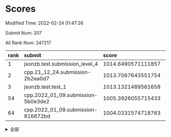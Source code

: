 # Scores

Modified Time: 2022-02-24 01:47:26

Submit Num: 207

All Rank Num: 247217

| rank |               submit               |       score        |       sigma        | pk_num |
| :--- | :--------------------------------- | :----------------- | :----------------- | :----- |
| 1    | jsonzb.test.submission_level_4     | 1014.6490571111857 | 0.8040295628552925 | 4778   |
| 2    | cpp.21_12_24.submission-2b2ea0d7   | 1013.7067643551754 | 0.7659976705781054 | 4779   |
| 3    | jsonzb.test.test_1                 | 1013.1321489561658 | 0.7956783003853306 | 4768   |
| 54   | cpp.2022_01_09.submission-5b0e3de2 | 1005.3926055715433 | 0.7085616821182955 | 4778   |
| 64   | cpp.2022_01_09.submission-816672bd | 1004.0331574718763 | 0.7138774878552812 | 4773   |


<details>
<summary>全部</summary>

| rank |                 submit                 |       score        |       sigma        | pk_num |
| :--- | :------------------------------------- | :----------------- | :----------------- | :----- |
| 1    | jsonzb.test.submission_level_4         | 1014.6490571111857 | 0.8040295628552925 | 4778   |
| 2    | cpp.21_12_24.submission-2b2ea0d7       | 1013.7067643551754 | 0.7659976705781054 | 4779   |
| 3    | jsonzb.test.test_1                     | 1013.1321489561658 | 0.7956783003853306 | 4768   |
| 4    | gobigger.level_3.submission_level_3_8  | 1012.2072148124205 | 0.7763458929208614 | 4776   |
| 5    | gobigger.level_3.submission_level_3_39 | 1011.690022709449  | 0.779716541597985  | 4776   |
| 6    | gobigger.level_3.submission_level_3_24 | 1011.6306737870516 | 0.7806765044843758 | 4776   |
| 7    | gobigger.level_3.submission_level_3_25 | 1011.3080695616452 | 0.7807117631215665 | 4779   |
| 8    | gobigger.level_3.submission_level_3_21 | 1011.1129576809061 | 0.7880507037404287 | 4777   |
| 9    | gobigger.level_3.submission_level_3_14 | 1010.9872506585008 | 0.7657871654933394 | 4781   |
| 10   | gobigger.level_3.submission_level_3_11 | 1010.8811200231098 | 0.7850581448846674 | 4778   |
| 11   | gobigger.level_3.submission_level_3_30 | 1010.7797884158033 | 0.7562777426009593 | 4774   |
| 12   | gobigger.level_3.submission_level_3_36 | 1010.682204017022  | 0.7513165986697941 | 4783   |
| 13   | gobigger.level_3.submission_level_3_38 | 1010.6708421221479 | 0.7781254670512007 | 4774   |
| 14   | gobigger.level_3.submission_level_3_34 | 1010.6305884750095 | 0.7668281189610542 | 4778   |
| 15   | gobigger.level_3.submission_level_3_48 | 1010.592225641559  | 0.769274123118061  | 4778   |
| 16   | gobigger.level_3.submission_level_3_32 | 1010.5185622675089 | 0.7666677194162802 | 4775   |
| 17   | gobigger.level_3.submission_level_3_1  | 1010.5073645597506 | 0.7501036153626137 | 4780   |
| 18   | gobigger.level_3.submission_level_3_47 | 1010.0604101271454 | 0.7630058382463516 | 4776   |
| 19   | gobigger.level_3.submission_level_3_31 | 1010.0532395479329 | 0.7647742039252681 | 4778   |
| 20   | gobigger.level_3.submission_level_3_42 | 1010.046190583147  | 0.7733409422068964 | 4778   |
| 21   | gobigger.level_3.submission_level_3_20 | 1010.0346916858581 | 0.7513136221905753 | 4776   |
| 22   | gobigger.level_3.submission_level_3_9  | 1010.0004991487137 | 0.7447977976297071 | 4778   |
| 23   | gobigger.level_3.submission_level_3_26 | 1009.9976435491901 | 0.7709440402143295 | 4777   |
| 24   | gobigger.level_3.submission_level_3_23 | 1009.8566819205674 | 0.7416965697940957 | 4779   |
| 25   | gobigger.level_3.submission_level_3_35 | 1009.8261417698992 | 0.7682650274383653 | 4782   |
| 26   | gobigger.level_3.submission_level_3_40 | 1009.7795157699738 | 0.7469763124223266 | 4778   |
| 27   | gobigger.level_3.submission_level_3_37 | 1009.7239454429815 | 0.753638415703438  | 4774   |
| 28   | gobigger.level_3.submission_level_3_43 | 1009.7126553171421 | 0.7447746313623441 | 4779   |
| 29   | gobigger.level_3.submission_level_3_27 | 1009.6474604178372 | 0.7522723389628018 | 4776   |
| 30   | gobigger.level_3.submission_level_3_22 | 1009.6115128942165 | 0.7458545675448699 | 4776   |
| 31   | gobigger.level_3.submission_level_3_16 | 1009.5958631879726 | 0.7408246999440447 | 4782   |
| 32   | gobigger.level_3.submission_level_3_13 | 1009.5568994630897 | 0.7428114831203179 | 4777   |
| 33   | gobigger.level_3.submission_level_3_18 | 1009.535100926309  | 0.7554521624239758 | 4779   |
| 34   | gobigger.level_3.submission_level_3_6  | 1009.5150545894661 | 0.761792705405164  | 4774   |
| 35   | gobigger.level_3.submission_level_3_2  | 1009.5081874249385 | 0.7935012337076975 | 4778   |
| 36   | gobigger.level_3.submission_level_3_45 | 1009.4682654764723 | 0.7516160169144885 | 4774   |
| 37   | gobigger.level_3.submission_level_3_15 | 1009.3561889088934 | 0.7460389029508181 | 4777   |
| 38   | gobigger.level_3.submission_level_3_10 | 1009.3330822065219 | 0.7550857358577104 | 4775   |
| 39   | gobigger.level_3.submission_level_3_7  | 1009.3162710231414 | 0.7648944854130901 | 4776   |
| 40   | gobigger.level_3.submission_level_3_41 | 1009.1885512877575 | 0.7535579096145258 | 4779   |
| 41   | gobigger.level_3.submission_level_3_46 | 1009.1578519145713 | 0.7506909147967314 | 4774   |
| 42   | gobigger.level_3.submission_level_3_0  | 1009.1453315342919 | 0.7539294434901849 | 4779   |
| 43   | gobigger.level_3.submission_level_3_33 | 1009.1125022213735 | 0.7465848282462301 | 4778   |
| 44   | gobigger.level_3.submission_level_3_17 | 1009.0768916085638 | 0.7464015650964116 | 4779   |
| 45   | gobigger.level_3.submission_level_3_49 | 1009.0389179062707 | 0.7481689717814107 | 4776   |
| 46   | gobigger.level_3.submission_level_3_4  | 1008.9416168476059 | 0.7422971423479111 | 4776   |
| 47   | gobigger.level_3.submission_level_3_3  | 1008.7202061915368 | 0.7473748482210637 | 4778   |
| 48   | gobigger.level_3.submission_level_3_28 | 1008.6908302688897 | 0.7265105086064968 | 4778   |
| 49   | gobigger.level_3.submission_level_3_5  | 1008.6640871685411 | 0.7403955973994837 | 4781   |
| 50   | gobigger.level_3.submission_level_3_12 | 1008.6592535886521 | 0.736409948901142  | 4780   |
| 51   | gobigger.level_3.submission_level_3_19 | 1008.5044854639644 | 0.7333367576272732 | 4777   |
| 52   | gobigger.level_3.submission_level_3_29 | 1008.4752412952611 | 0.7452266005539061 | 4773   |
| 53   | gobigger.level_3.submission_level_3_44 | 1008.4087014769395 | 0.7470750818837956 | 4781   |
| 54   | cpp.2022_01_09.submission-5b0e3de2     | 1005.3926055715433 | 0.7085616821182955 | 4778   |
| 55   | gobigger.level_1.submission_level_1_26 | 1005.3422550450275 | 0.7213709469714847 | 4781   |
| 56   | gobigger.level_1.submission_level_1_13 | 1004.860210028655  | 0.7190873286421365 | 4776   |
| 57   | gobigger.level_1.submission_level_1_23 | 1004.8044274072311 | 0.7253854967862631 | 4773   |
| 58   | gobigger.level_1.submission_level_1_33 | 1004.4917553346401 | 0.7339686650965388 | 4778   |
| 59   | gobigger.level_1.submission_level_1_0  | 1004.490624316739  | 0.7091596849372758 | 4776   |
| 60   | gobigger.level_1.submission_level_1_43 | 1004.3559191516    | 0.7087782039002358 | 4777   |
| 61   | gobigger.level_1.submission_level_1_3  | 1004.1813061417535 | 0.7351161537647919 | 4773   |
| 62   | gobigger.level_1.submission_level_1_4  | 1004.0941436536252 | 0.7208628392786688 | 4779   |
| 63   | gobigger.level_1.submission_level_1_5  | 1004.0592455072864 | 0.721348454731617  | 4779   |
| 64   | cpp.2022_01_09.submission-816672bd     | 1004.0331574718763 | 0.7138774878552812 | 4773   |
| 65   | gobigger.level_1.submission_level_1_25 | 1003.9425018835556 | 0.7371880830216856 | 4781   |
| 66   | gobigger.level_1.submission_level_1_28 | 1003.8580128908372 | 0.7083578218897109 | 4779   |
| 67   | gobigger.level_1.submission_level_1_27 | 1003.8553880014973 | 0.7120646048891875 | 4773   |
| 68   | gobigger.level_1.submission_level_1_8  | 1003.7378821709837 | 0.7171332258753091 | 4782   |
| 69   | gobigger.level_1.submission_level_1_2  | 1003.7031004937968 | 0.7127018544100067 | 4775   |
| 70   | gobigger.level_1.submission_level_1_44 | 1003.696217985133  | 0.7162363813835054 | 4778   |
| 71   | gobigger.level_1.submission_level_1_38 | 1003.6701465357196 | 0.7195454887046434 | 4773   |
| 72   | gobigger.level_1.submission_level_1_16 | 1003.6634999609754 | 0.7251720553831636 | 4778   |
| 73   | gobigger.level_1.submission_level_1_29 | 1003.6552734433878 | 0.7201929532577909 | 4777   |
| 74   | gobigger.level_1.submission_level_1_20 | 1003.6158327829681 | 0.7323375638335202 | 4775   |
| 75   | gobigger.level_1.submission_level_1_6  | 1003.6035848237912 | 0.7223738643618256 | 4776   |
| 76   | gobigger.level_1.submission_level_1_47 | 1003.5332587980367 | 0.7118464928257549 | 4774   |
| 77   | gobigger.level_1.submission_level_1_31 | 1003.4835249884009 | 0.711089067158834  | 4778   |
| 78   | gobigger.level_1.submission_level_1_48 | 1003.4772013359802 | 0.7052987503976862 | 4772   |
| 79   | gobigger.level_1.submission_level_1_21 | 1003.4748799848619 | 0.7263145928551079 | 4778   |
| 80   | gobigger.level_1.submission_level_1_34 | 1003.4410928223417 | 0.7215024087637009 | 4776   |
| 81   | gobigger.level_1.submission_level_1_22 | 1003.3671808191659 | 0.709059120832594  | 4778   |
| 82   | gobigger.level_1.submission_level_1_14 | 1003.3521274671145 | 0.7151087461919653 | 4777   |
| 83   | gobigger.level_1.submission_level_1_39 | 1003.3463992739081 | 0.7163113702133895 | 4779   |
| 84   | gobigger.level_1.submission_level_1_11 | 1003.3272573101109 | 0.7153274482372867 | 4777   |
| 85   | gobigger.level_1.submission_level_1_24 | 1003.2534289047784 | 0.7223484273043841 | 4779   |
| 86   | gobigger.level_1.submission_level_1_36 | 1003.2054596992244 | 0.720252163024189  | 4777   |
| 87   | gobigger.level_1.submission_level_1_12 | 1003.1732334041213 | 0.7088093928708719 | 4777   |
| 88   | gobigger.level_1.submission_level_1_15 | 1003.089358680362  | 0.7163260934122914 | 4781   |
| 89   | gobigger.level_1.submission_level_1_35 | 1003.0797762335384 | 0.7267817917413476 | 4777   |
| 90   | gobigger.level_1.submission_level_1_7  | 1003.0647673863061 | 0.721895938821943  | 4775   |
| 91   | gobigger.level_1.submission_level_1_1  | 1003.0053095343701 | 0.7152211394279695 | 4777   |
| 92   | gobigger.level_1.submission_level_1_46 | 1002.9876352790327 | 0.7182506392113426 | 4779   |
| 93   | gobigger.level_1.submission_level_1_10 | 1002.857214553326  | 0.7043324999343665 | 4780   |
| 94   | gobigger.level_1.submission_level_1_17 | 1002.8181200614197 | 0.713595719690595  | 4777   |
| 95   | gobigger.level_1.submission_level_1_49 | 1002.8112369214023 | 0.709662251261582  | 4783   |
| 96   | gobigger.level_1.submission_level_1_37 | 1002.773433064922  | 0.7120007918506962 | 4771   |
| 97   | gobigger.level_1.submission_level_1_30 | 1002.7155309608646 | 0.7115231299214081 | 4778   |
| 98   | gobigger.level_1.submission_level_1_32 | 1002.6814284362864 | 0.7146849283254383 | 4775   |
| 99   | gobigger.level_1.submission_level_1_41 | 1002.6338836816042 | 0.7152346190638842 | 4781   |
| 100  | gobigger.level_1.submission_level_1_18 | 1002.5944792100389 | 0.712868207735225  | 4777   |
| 101  | gobigger.level_1.submission_level_1_9  | 1002.4938540377512 | 0.7114620256022997 | 4782   |
| 102  | gobigger.level_1.submission_level_1_19 | 1002.4443598299368 | 0.7200049557271367 | 4782   |
| 103  | gobigger.level_1.submission_level_1_45 | 1002.4048620185393 | 0.7250776205505901 | 4776   |
| 104  | gobigger.level_1.submission_level_1_42 | 1002.3997945549414 | 0.7077130959911195 | 4772   |
| 105  | gobigger.level_1.submission_level_1_40 | 1002.0524569103403 | 0.7112907859915388 | 4775   |
| 106  | gobigger.random.submission_random_12   | 997.3596169309202  | 0.7080816789270911 | 4783   |
| 107  | gobigger.random.submission_random_4    | 997.0356579332922  | 0.7061076749827102 | 4775   |
| 108  | gobigger.random.submission_random_22   | 996.9060908585569  | 0.7147333409644758 | 4774   |
| 109  | gobigger.random.submission_random_40   | 996.8799678756554  | 0.7172185466127952 | 4775   |
| 110  | gobigger.random.submission_random_25   | 996.6182625633512  | 0.7057210233950466 | 4780   |
| 111  | gobigger.random.submission_random_15   | 996.5898859585734  | 0.7011604274899874 | 4776   |
| 112  | gobigger.random.submission_random_3    | 996.5754473500155  | 0.6968505645075637 | 4781   |
| 113  | gobigger.random.submission_random_17   | 996.5490108441567  | 0.7079850201480652 | 4773   |
| 114  | gobigger.random.submission_random_2    | 996.484255857849   | 0.715387800546641  | 4777   |
| 115  | gobigger.random.submission_random_41   | 996.2782204627485  | 0.7108675767864236 | 4778   |
| 116  | gobigger.random.submission_random_13   | 996.2777801060029  | 0.7240921814063535 | 4775   |
| 117  | gobigger.random.submission_random_6    | 996.2592419814362  | 0.7062736164863948 | 4772   |
| 118  | gobigger.random.submission_random_14   | 996.1949261463078  | 0.7160252916283106 | 4781   |
| 119  | gobigger.random.submission_random_24   | 996.1719359298702  | 0.7046054013034921 | 4776   |
| 120  | gobigger.random.submission_random_39   | 996.0705364735173  | 0.7160594166269395 | 4778   |
| 121  | gobigger.random.submission_random_26   | 996.070006191629   | 0.7059274777573532 | 4774   |
| 122  | gobigger.random.submission_random_44   | 996.0675950175462  | 0.7013382156418724 | 4780   |
| 123  | gobigger.random.submission_random_5    | 996.0531407818438  | 0.7030118411667916 | 4774   |
| 124  | gobigger.random.submission_random_48   | 996.013842192554   | 0.7024289265595145 | 4780   |
| 125  | gobigger.random.submission_random_23   | 996.0002296652174  | 0.7243277566413718 | 4778   |
| 126  | gobigger.random.submission_random_1    | 995.9968004679437  | 0.7114893109508653 | 4778   |
| 127  | gobigger.random.submission_random_16   | 995.9801096049778  | 0.7058255033183187 | 4776   |
| 128  | gobigger.random.submission_random_27   | 995.9164153889021  | 0.711924933889493  | 4776   |
| 129  | gobigger.random.submission_random_10   | 995.8835587705175  | 0.7082464097881361 | 4781   |
| 130  | gobigger.random.submission_random_19   | 995.850991213737   | 0.7195287504623818 | 4774   |
| 131  | gobigger.random.submission_random_28   | 995.8302940836024  | 0.7117927835668079 | 4769   |
| 132  | gobigger.random.submission_random_36   | 995.8045290970584  | 0.7139438175446363 | 4781   |
| 133  | gobigger.random.submission_random_34   | 995.7649881145429  | 0.71468409094016   | 4775   |
| 134  | gobigger.random.submission_random_38   | 995.7237205266113  | 0.7251375037585858 | 4775   |
| 135  | gobigger.random.submission_random_7    | 995.6921804532078  | 0.7148203879487314 | 4775   |
| 136  | gobigger.random.submission_random_29   | 995.6117633897888  | 0.7280127568435509 | 4776   |
| 137  | gobigger.random.submission_random_47   | 995.5402932935294  | 0.7130717298897868 | 4780   |
| 138  | gobigger.random.submission_random_30   | 995.505244768666   | 0.704829315608427  | 4774   |
| 139  | gobigger.random.submission_random_46   | 995.4878073589123  | 0.7260799974170312 | 4781   |
| 140  | gobigger.random.submission_random_32   | 995.4815860752879  | 0.7019810099538453 | 4777   |
| 141  | gobigger.random.submission_random_42   | 995.4785015726134  | 0.7208118993634729 | 4773   |
| 142  | gobigger.random.submission_random_9    | 995.4593089529558  | 0.7269028727136374 | 4779   |
| 143  | gobigger.random.submission_random_21   | 995.35383079789    | 0.7121707657391135 | 4778   |
| 144  | gobigger.random.submission_random_45   | 995.301669189246   | 0.7090680097464722 | 4778   |
| 145  | gobigger.random.submission_random_20   | 995.2900284036231  | 0.7222744584089198 | 4777   |
| 146  | gobigger.random.submission_random_43   | 995.1261617971841  | 0.699750756327761  | 4776   |
| 147  | gobigger.random.submission_random_31   | 995.0618504065426  | 0.7203726233538814 | 4777   |
| 148  | gobigger.random.submission_random_33   | 995.0454710048567  | 0.7122739796498886 | 4777   |
| 149  | gobigger.random.submission_random_35   | 994.9140364328997  | 0.7248580414997349 | 4777   |
| 150  | gobigger.random.submission_random_18   | 994.908489117652   | 0.7304948103567039 | 4784   |
| 151  | gobigger.random.submission_random_0    | 994.8716323239302  | 0.7188941139794593 | 4776   |
| 152  | gobigger.random.submission_random_37   | 994.8206311306911  | 0.7088653999060179 | 4783   |
| 153  | gobigger.random.submission_random_49   | 994.8138912741309  | 0.7224649277128372 | 4778   |
| 154  | gobigger.random.submission_random_11   | 994.7379424160772  | 0.7191199266289137 | 4784   |
| 155  | gobigger.random.submission_random_8    | 994.2019595280167  | 0.7250654317095545 | 4777   |
| 156  | gobigger.level_2.submission_level_2_48 | 993.8840762979136  | 0.7208829029635053 | 4775   |
| 157  | gobigger.level_2.submission_level_2_15 | 993.865706342124   | 0.7353188886979518 | 4776   |
| 158  | gobigger.level_2.submission_level_2_14 | 993.8524231349388  | 0.7241647140344741 | 4778   |
| 159  | gobigger.level_2.submission_level_2_21 | 993.5772328478342  | 0.7379178308207166 | 4775   |
| 160  | gobigger.level_2.submission_level_2_30 | 993.4492711533744  | 0.7299455058799621 | 4772   |
| 161  | gobigger.level_2.submission_level_2_0  | 993.3732102145065  | 0.7356037963844257 | 4776   |
| 162  | gobigger.level_2.submission_level_2_32 | 993.3271929337909  | 0.7277643231508727 | 4774   |
| 163  | gobigger.level_2.submission_level_2_26 | 993.1488356101898  | 0.7483531715649501 | 4782   |
| 164  | gobigger.level_2.submission_level_2_27 | 993.1278059391578  | 0.7418328341869846 | 4778   |
| 165  | gobigger.level_2.submission_level_2_22 | 993.1019101699181  | 0.7315532949093705 | 4777   |
| 166  | gobigger.level_2.submission_level_2_12 | 993.0091667199111  | 0.7329634228769348 | 4774   |
| 167  | gobigger.level_2.submission_level_2_39 | 992.9509406887951  | 0.733784106472256  | 4773   |
| 168  | gobigger.level_2.submission_level_2_28 | 992.9123614635913  | 0.7243829462985449 | 4774   |
| 169  | gobigger.level_2.submission_level_2_23 | 992.8102763913063  | 0.7332655870306385 | 4774   |
| 170  | gobigger.level_2.submission_level_2_37 | 992.733129887535   | 0.7477112592177638 | 4777   |
| 171  | gobigger.level_2.submission_level_2_19 | 992.6877857803414  | 0.753980335576856  | 4781   |
| 172  | gobigger.level_2.submission_level_2_36 | 992.5980900467764  | 0.7620688741665573 | 4781   |
| 173  | gobigger.level_2.submission_level_2_9  | 992.5657387097381  | 0.7373892423351304 | 4774   |
| 174  | gobigger.level_2.submission_level_2_17 | 992.5545866502209  | 0.7492148397951235 | 4772   |
| 175  | gobigger.level_2.submission_level_2_49 | 992.5119350524245  | 0.7313452885034043 | 4778   |
| 176  | gobigger.level_2.submission_level_2_8  | 992.4552136348676  | 0.7271197758295019 | 4777   |
| 177  | gobigger.level_2.submission_level_2_29 | 992.3720489410939  | 0.7471788224014333 | 4779   |
| 178  | gobigger.level_2.submission_level_2_47 | 992.3456426015975  | 0.7335504615835721 | 4777   |
| 179  | gobigger.level_2.submission_level_2_20 | 992.2116229804362  | 0.73893429326388   | 4777   |
| 180  | gobigger.level_2.submission_level_2_46 | 992.1136505650708  | 0.758450247625467  | 4776   |
| 181  | gobigger.level_2.submission_level_2_18 | 991.9798740569191  | 0.7461629597294209 | 4780   |
| 182  | gobigger.level_2.submission_level_2_4  | 991.975366128887   | 0.7482073763764815 | 4777   |
| 183  | gobigger.level_2.submission_level_2_45 | 991.9538540429639  | 0.756033511935778  | 4777   |
| 184  | gobigger.level_2.submission_level_2_3  | 991.9481475308793  | 0.7520486379266328 | 4778   |
| 185  | gobigger.level_2.submission_level_2_24 | 991.9141296523239  | 0.7576712727495133 | 4778   |
| 186  | gobigger.level_2.submission_level_2_42 | 991.8843143836517  | 0.726844609708782  | 4780   |
| 187  | gobigger.level_2.submission_level_2_13 | 991.8295826723726  | 0.7591326274824205 | 4774   |
| 188  | gobigger.level_2.submission_level_2_10 | 991.7732381054188  | 0.7281992558922161 | 4781   |
| 189  | gobigger.level_2.submission_level_2_35 | 991.7254631796569  | 0.747278905874486  | 4783   |
| 190  | gobigger.level_2.submission_level_2_25 | 991.7132680673386  | 0.7500853740777563 | 4778   |
| 191  | gobigger.level_2.submission_level_2_43 | 991.7026264100354  | 0.7459822250561651 | 4778   |
| 192  | gobigger.level_2.submission_level_2_41 | 991.661936843695   | 0.7621399188096318 | 4771   |
| 193  | gobigger.level_2.submission_level_2_2  | 991.5759280775576  | 0.7524687221596154 | 4779   |
| 194  | gobigger.level_2.submission_level_2_11 | 991.5451024985915  | 0.7398659170004669 | 4777   |
| 195  | gobigger.level_2.submission_level_2_7  | 991.4517102391235  | 0.7581751881649357 | 4773   |
| 196  | gobigger.level_2.submission_level_2_31 | 991.4350667582332  | 0.7669232668351279 | 4776   |
| 197  | gobigger.level_2.submission_level_2_40 | 991.3853399196222  | 0.7696240065489048 | 4773   |
| 198  | gobigger.level_2.submission_level_2_5  | 991.3586613056951  | 0.7360029197922042 | 4780   |
| 199  | gobigger.level_2.submission_level_2_44 | 991.3092958494872  | 0.7576875406938144 | 4776   |
| 200  | gobigger.level_2.submission_level_2_16 | 991.1498050115323  | 0.7339775715417086 | 4778   |
| 201  | gobigger.level_2.submission_level_2_34 | 991.0850408967332  | 0.7367416285309811 | 4781   |
| 202  | gobigger.level_2.submission_level_2_38 | 991.0077049870476  | 0.7570921466773494 | 4774   |
| 203  | gobigger.level_2.submission_level_2_6  | 990.9579072607481  | 0.758381191308641  | 4778   |
| 204  | gobigger.level_2.submission_level_2_1  | 990.819794387718   | 0.7439815115238567 | 4781   |
| 205  | gobigger.level_2.submission_level_2_33 | 989.9302275972411  | 0.7695704599749236 | 4775   |
| 206  | gobigger.none.submission_none_0        | 976.7797807435936  | 1.3522426775616514 | 4781   |
| 207  | gobigger.none.submission_none_1        | 976.5871216072558  | 1.3897449079107511 | 4777   |

</details>